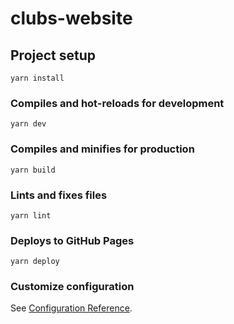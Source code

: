 # clubs-website

## Project setup
```shell script
yarn install
```

### Compiles and hot-reloads for development
```shell script
yarn dev
```

### Compiles and minifies for production
```shell script
yarn build
```

### Lints and fixes files
```shell script
yarn lint
```

### Deploys to GitHub Pages
```shell script
yarn deploy
```

### Customize configuration
See [Configuration Reference](https://cli.vuejs.org/config/).
